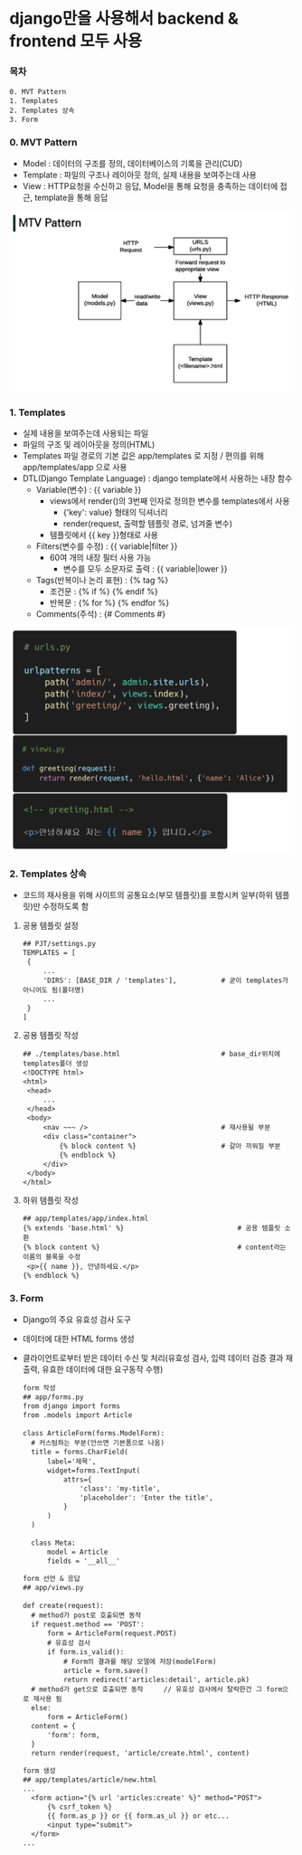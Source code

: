# django만을 사용해서 backend & frontend 모두 사용

### 목차

```
0. MVT Pattern
1. Templates
2. Templates 상속
3. Form
```

### 0. MVT Pattern

* Model : 데이터의 구조를 정의, 데이터베이스의 기록을 관리(CUD)
* Template : 파일의 구조나 레이아웃 정의, 실제 내용을 보여주는데 사용
* View : HTTP요청을 수신하고 응답, Model을 통해 요청을 충족하는 데이터에 접근, template을 통해 응답

![image-20220523215531272](README.assets/image-20220523215531272.png)

### 1. Templates

* 실제 내용을 보여주는데 사용되는 파일
* 파일의 구조 및 레이아웃을 정의(HTML)
* Templates 파일 경로의 기본 값은 app/templates 로 지정 / 편의를 위해 app/templates/app 으로 사용
* DTL(Django Template Language) : django template에서 사용하는 내장 함수
  * Variable(변수) : {{ variable }}
    * views에서 render()의 3번째 인자로 정의한 변수를 templates에서 사용
      * {'key': value} 형태의 딕셔너리
      * render(request, 출력할 템플릿 경로, 넘겨줄 변수)
    * 템플릿에서 {{ key }}형태로 사용
  * Filters(변수를 수정) : {{ variable|filter }}
    * 60여 개의 내장 필터 사용 가능
      * 변수를 모두 소문자로 출력 : {{ variable|lower }}
  * Tags(반복이나 논리 표현) : {% tag %}
    * 조건문 : {% if %} {% endif %}
    * 반복문 : {% for %} {% endfor %}
  * Comments(주석) : {# Comments #}

![image-20220523224752313](README.assets/image-20220523224752313.png)

### 2. Templates 상속

* 코드의 재사용을 위해 사이트의 공통요소(부모 템플릿)를 포함시켜 일부(하위 템플릿)만 수정하도록 함

1) 공용 템플릿 설정

   ```
   ## PJT/settings.py
   TEMPLATES = [
   	{
   		...
   		'DIRS': [BASE_DIR / 'templates'],			# 굳이 templates가 아니어도 됨(폴더명)
   		...
   	}
   ]
   ```

2) 공용 템플릿 작성

   ```
   ## ./templates/base.html							# base_dir위치에 templates폴더 생성
   <!DOCTYPE html>
   <html>
   	<head>
   		...
   	</head>
   	<body>
   		<nav ~~~ />									# 재사용될 부분
   		<div class="container">
   			{% block content %}						# 갈아 끼워질 부분
   			{% endblock %}
   		</div>
   	</body>
   </html>
   ```

3) 하위 템플릿 작성

   ```
   ## app/templates/app/index.html
   {% extends 'base.html' %}							# 공용 템플릿 소환
   {% block content %}									# content라는 이름의 블록을 수정
   	<p>{{ name }}, 안녕하세요.</p>
   {% endblock %}
   ```

   

### 3. Form

* Django의 주요 유효성 검사 도구

* 데이터에 대한 HTML forms 생성

* 클라이언트로부터 받은 데이터 수신 및 처리(유효성 검사, 입력 데이터 검증 결과 재출력, 유효한 데이터에 대한 요구동작 수행)

  ```
  form 작성
  ## app/forms.py
  from django import forms
  from .models import Article
  
  class ArticleForm(forms.ModelForm):
  	# 커스텀하는 부분(안쓰면 기본폼으로 나옴)
  	title = forms.CharField(
  		label='제목',
  		widget=forms.TextInput(
  			attrs={
  				'class': 'my-title',
  				'placeholder': 'Enter the title',
  			}
  		)
  	)
  	
  	class Meta:
  		model = Article
  		fields = '__all__'
  ```

  ```
  form 선언 & 응답
  ## app/views.py
  
  def create(request):
  	# method가 post로 호출되면 동작
  	if request.method == 'POST':
  		form = ArticleForm(request.POST)
  		# 유효성 검사
  		if form.is_valid():
  			# Form의 결과를 해당 모델에 저장(modelForm)
  			article = form.save()
  			return redirect('articles:detail', article.pk)
  	# method가 get으로 호출되면 동작		// 유효성 검사에서 탈락한건 그 form으로 재사용 됨
  	else:
  		form = ArticleForm()
  	content = {
  		'form': form,
  	}
  	return render(request, 'article/create.html', content)
  ```

  ```
  form 생성
  ## app/templates/article/new.html
  ...
  	<form action="{% url 'articles:create' %}" method="POST">
  		{% csrf_token %}
  		{{ form.as_p }} or {{ form.as_ul }} or etc...
  		<input type="submit">
  	</form>
  ...
  ```

  

  































